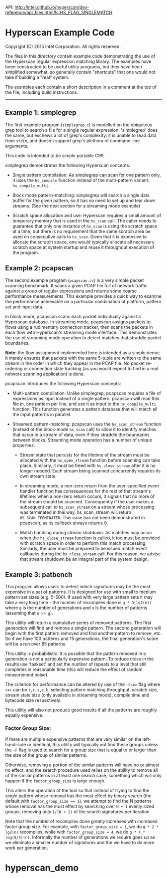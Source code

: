 
API:
http://intel.github.io/hyperscan/dev-reference/api_files.html#c.HS_FLAG_SINGLEMATCH

Hyperscan Example Code
======================

Copyright (C) 2015 Intel Corporation. All rights reserved.

The files in this directory contain example code demonstrating the use of the
Hyperscan regular expression matching library. The examples have been
constructed to be useful utility programs, but they have been simplified
somewhat, so generally contain "shortcuts" that one would not take if building
a "real" system.

The examples each contain a short description in a comment at the top of the
file, including build instructions.

---


Example 1: simplegrep
---------------------

The first example program (`simplegrep.c`) is modelled on the ubiquitous grep
tool to search a file for a single regular expression. 'simplegrep' does the
same, but eschews a lot of grep's complexity: it is unable to read data from
`stdin`, and doesn't support grep's plethora of command-line arguments.

This code is intended to be simple portable C99.

simplegrep demonstrates the following Hyperscan concepts:

- Single pattern compilation: As simplegrep can scan for one pattern only, it
  uses the `hs_compile` function instead of the multi-pattern variant:
  `hs_compile_multi`.

- Block mode pattern-matching: simplegrep will search a single data buffer
  for the given pattern, so it has no need to set up and tear down streams.
  (See the next section for a streaming mode example)

- Scratch space allocation and use: Hyperscan requires a small amount of
  temporary memory that is used in the `hs_scan` call. The caller needs to
  guarantee that only one instance of `hs_scan` is using the scratch space at a
  time, but there is no requirement that the same scratch area be used on
  consecutive calls to `hs_scan`. Given that it is expensive to allocate the
  scratch space, one would typically allocate all necessary scratch space at
  system startup and reuse it throughout execution of the program.


Example 2: pcapscan
-------------------

The second example program (`pcapscan.cc`) is a very simple packet scanning
benchmark. It scans a given PCAP file full of network traffic against a group
of regular expressions and returns some coarse performance measurements.  This
example provides a quick way to examine the performance achievable on a
particular combination of platform, pattern set and input data.

In block mode, pcapscan scans each packet individually against a Hyperscan
database. In streaming mode, pcapscan assigns packets to flows using a
rudimentary connection tracker, then scans the packets in each flow with
Hyperscan's streaming mode interface. This demonstrates the use of streaming
mode operation to detect matches that straddle packet boundaries.

**Note**: the flow assignment implemented here is intended as a simple demo; it
merely ensures that packets with the same 5-tuple are written to the same
stream in the order in which they appear in the PCAP file.  No packet
re-ordering or connection state tracking (as you would expect to find in a real
network scanning application) is done.

pcapscan introduces the following Hyperscan concepts:

- Multi-pattern compilation: Unlike simplegrep, pcapscan requires a file of
  expressions as input instead of a single pattern. pcapscan will read this
  file in, one pattern per line, and use it as input to the `hs_compile_multi`
  function. This function generates a pattern database that will match all the
  input patterns in parallel.

- Streamed pattern-matching: pcapscan uses the `hs_scan_stream` function
  (instead of the block-mode `hs_scan` call) to allow it to identify matches
  that occur in a stream of data, even if they straddle the boundaries between blocks.
  Streaming mode operation has a number of unique properties:

  - Stream state that persists for the lifetime of the stream must be allocated
    with the `hs_open_stream` function before scanning can take place.
    Similarly, it must be freed with `hs_close_stream` after it is no longer
    needed. Each stream being scanned concurrently requires its own stream
    state.

  - In streaming mode, a non-zero return from the user-specified event-handler
    function has consequences for the rest of that stream's lifetime: when a
    non-zero return occurs, it signals that no more of the stream should be
    scanned. Consequently if the user makes a subsequent call to
    `hs_scan_stream` on a stream whose processing was terminated in this way,
    hs_scan_stream will return `HS_SCAN_TERMINATED`. This case has not been
    demonstrated in pcapscan, as its callback always returns 0.

  - Match handling during stream shutdown: As matches may occur when the
    `hs_close_stream` function is called, it too must be provided with scratch
    space in order to perform this match processing. Similarly, the user must
    be prepared to be issued match event callbacks during the `hs_close_stream`
    call. For this reason, we advise that stream shutdown be an integral part
    of the system design.


Example 3: patbench
-------------------

This program allows users to detect which signatures may be the most expensive
in a set of patterns. It is designed for use with small to medium pattern set
sizes (e.g. 5-500). If used with very large pattern sets it may take a very
long time - the number of recompiles done is `g * O(lg2(n))` where `g` is the
number of generations and `n` is the number of patterns (assuming that `n >>
g`).

This utility will return a cumulative series of removed patterns. The first
generation will find and remove a single pattern. The second generation will
begin with the first pattern removed and find another pattern to remove, etc.
So if we have 100 patterns and 15 generations, the final generation's score
will be a run over 85 patterns.

This utility is probabilistic. It is possible that the pattern removed in a
generation is not a particularly expensive pattern. To reduce noise in the
results use 'taskset' and set the number of repeats to a level that still
completes in reasonable time (this will reduce the effect of random measurement
noise).

The criterion for performance can be altered by use of the `-C<x>` flag where
`<x>` can be `t,r,s,c,b`, selecting pattern matching throughput, scratch size,
stream state size (only available in streaming mode), compile time and bytecode
size respectively.

This utility will also not produce good results if all the patterns are roughly
equally expensive.

### Factor Group Size:

If there are multiple expensive patterns that are very similar on the
left-hand-side or identical, this utility will typically not find these groups
unless the `-F` flag is used to search for a group size that is equal to or
larger than the size of the group of similar patterns.

Otherwise, removing a portion of the similar patterns will have no or almost no
effect, and the search procedure used relies on the ability to remove all of
the similar patterns in at least one search case, something which will only
happen if the `factor_group_size` is large enough.

This alters the operation of the tool so that instead of trying to find the
single pattern whose removal has the most effect by binary search (the default
with `factor_group_size == 1`), we attempt to find the N patterns whose removal
has the most effect by searching over `N + 1` evenly sized groups, removing
only `1/(N + 1)` of the search signatures per iteration.

Note that the number of recompiles done greatly increases with increased factor
group size.  For example, with `factor_group_size = 1`, we do `g * 2 * lg2(n)`
recompiles, while with `factor_group_size = 4`, we do `g * 4 * log(5/4)(n)`.
Informally the number of generations we require goes up as we eliminate a
smaller number of signatures and the we have to do more work per generation.
# hyperscan_demo
